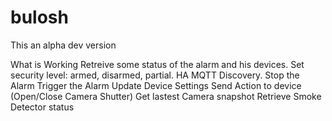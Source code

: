 # bulosh
This an alpha dev version

What is Working
    Retreive some status of the alarm and his devices.
    Set security level: armed, disarmed, partial.
    HA MQTT Discovery.
    Stop the Alarm
    Trigger the Alarm
    Update Device Settings
    Send Action to device (Open/Close Camera Shutter)
    Get lastest Camera snapshot
    Retrieve Smoke Detector status
